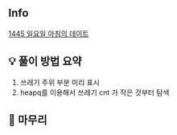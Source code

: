 ## Info
[1445 일요일 아침의 데이트](https://www.acmicpc.net/problem/1445)

## 💡 풀이 방법 요약
1. 쓰레기 주위 부분 미리 표시
2. heapq를 이용해서 쓰레기 cnt 가 작은 것부터 탐색


## 🙂 마무리

